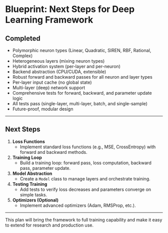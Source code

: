 # Blueprint: Next Steps for Deep Learning Framework

## Completed
- Polymorphic neuron types (Linear, Quadratic, SIREN, RBF, Rational, Complex)
- Heterogeneous layers (mixing neuron types)
- Hybrid activation system (per-layer and per-neuron)
- Backend abstraction (CPU/CUDA, extensible)
- Robust forward and backward passes for all neuron and layer types
- Per-layer input cache (no global state)
- Multi-layer (deep) network support
- Comprehensive tests for forward, backward, and parameter update logic
- All tests pass (single-layer, multi-layer, batch, and single-sample)
- Future-proof, modular design

---

## Next Steps

1. **Loss Functions**
   - Implement standard loss functions (e.g., MSE, CrossEntropy) with forward and backward methods.
2. **Training Loop**
   - Build a training loop: forward pass, loss computation, backward pass, parameter update.
3. **Model Abstraction**
   - Create a `Model` class to manage layers and orchestrate training.
4. **Testing Training**
   - Add tests to verify loss decreases and parameters converge on simple tasks.
5. **Optimizers (Optional)**
   - Implement advanced optimizers (Adam, RMSProp, etc.).

---

This plan will bring the framework to full training capability and make it easy to extend for research and production use. 